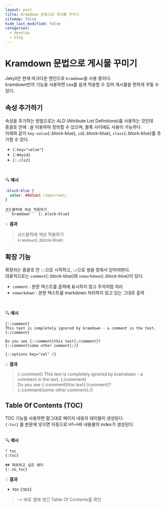 ```yaml
---
layout: post
title: Kramdown 문법으로 게시물 꾸미기
sitemap: false
hide_last_modified: false
categories:
  - develop
  - blog
---
```

# Kramdown 문법으로 게시물 꾸미기 
Jekyll은 현재 마크다운 엔진으로 ```kramdown```을 사용 중이다.  
kramdown만의 기능을 사용하면 css를 쉽게 적용할 수 있어 게시물을 편하게 꾸밀 수 있다.


## 속성 추가하기
속성을 추가하는 방법으로는 ALD (Attribute List Definitions)를 사용하는 것인데  
중괄호 안에 ```:```을 이용하여 정의할 수 있으며, 블록 사이에도 사용이 가능하다.  
아래와 같이 ```key-value```{:.block-blue}, ```id```{:.block-blue}, ```class```{:.block-blue}를 추가할 수 있다.
- ```{:key="value"}```
- ```{:#myid}```
- ```{:.cls2}```  
<br>

🔍 **예시**  
```css
.block-blue {
  color: #0d5ab1 !important;
}
```
```
코드블럭에 색상 적용하기  
```kramdown``` {:.block-blue}
```

💡 **결과**  
> 코드블럭에 색상 적용하기  
```kramdown```{:.block-blue}


## 확장 기능
확장자는 중괄호 안 ```::```으로 시작하고, ```:/```으로 쌍을 맞춰서 닫아야한다.  
대표적으로는 ```comment```{:.block-blue}와 ```nomarkdown```{:.block-blue}이 있다.
- ```comment``` : 본문 텍스트를 출력에 표시하지 않고 주석처럼 처리
- ```nomarkdown``` : 본문 텍스트를 markdown 처리하지 않고 있는 그대로 출력  
<br>

🔍 **예시**  
```
{::comment}
This text is completely ignored by kramdown - a comment in the text.
{:/comment}

Do you see {::comment}this text{:/comment}?
{::comment}some other comment{:/}

{::options key="val" /}
```

💡 **결과**  
> {::comment}
This text is completely ignored by kramdown - a comment in the text.
{:/comment}  
Do you see {::comment}this text{:/comment}?  
{::comment}some other comment{:/}  


## Table Of Contents (TOC)
TOC 기능을 사용하면 말그대로 페이지 내용의 테이블이 생성된다.  
```{:toc}``` 를 본문에 넣으면 자동으로 H1~H6 내용물의 index가 생성된다.  
<br>

🔍 **예시**  
```
* toc
{:toc}

## 제외하고 싶은 헤더
{:.no_toc}
```

💡 **결과**  
* toc
{:toc}
> -> 바로 옆에 생긴 Table Of Contents를 확인